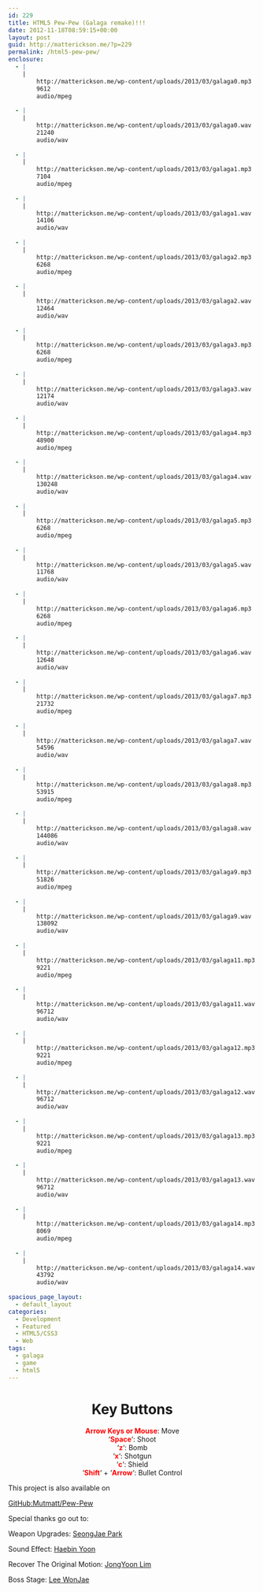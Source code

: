 ```yaml
---
id: 229
title: HTML5 Pew-Pew (Galaga remake)!!!
date: 2012-11-18T08:59:15+00:00
layout: post
guid: http://matterickson.me/?p=229
permalink: /html5-pew-pew/
enclosure:
  - |
    |
        http://matterickson.me/wp-content/uploads/2013/03/galaga0.mp3
        9612
        audio/mpeg
        
  - |
    |
        http://matterickson.me/wp-content/uploads/2013/03/galaga0.wav
        21240
        audio/wav
        
  - |
    |
        http://matterickson.me/wp-content/uploads/2013/03/galaga1.mp3
        7104
        audio/mpeg
        
  - |
    |
        http://matterickson.me/wp-content/uploads/2013/03/galaga1.wav
        14106
        audio/wav
        
  - |
    |
        http://matterickson.me/wp-content/uploads/2013/03/galaga2.mp3
        6268
        audio/mpeg
        
  - |
    |
        http://matterickson.me/wp-content/uploads/2013/03/galaga2.wav
        12464
        audio/wav
        
  - |
    |
        http://matterickson.me/wp-content/uploads/2013/03/galaga3.mp3
        6268
        audio/mpeg
        
  - |
    |
        http://matterickson.me/wp-content/uploads/2013/03/galaga3.wav
        12174
        audio/wav
        
  - |
    |
        http://matterickson.me/wp-content/uploads/2013/03/galaga4.mp3
        48900
        audio/mpeg
        
  - |
    |
        http://matterickson.me/wp-content/uploads/2013/03/galaga4.wav
        130248
        audio/wav
        
  - |
    |
        http://matterickson.me/wp-content/uploads/2013/03/galaga5.mp3
        6268
        audio/mpeg
        
  - |
    |
        http://matterickson.me/wp-content/uploads/2013/03/galaga5.wav
        11768
        audio/wav
        
  - |
    |
        http://matterickson.me/wp-content/uploads/2013/03/galaga6.mp3
        6268
        audio/mpeg
        
  - |
    |
        http://matterickson.me/wp-content/uploads/2013/03/galaga6.wav
        12648
        audio/wav
        
  - |
    |
        http://matterickson.me/wp-content/uploads/2013/03/galaga7.mp3
        21732
        audio/mpeg
        
  - |
    |
        http://matterickson.me/wp-content/uploads/2013/03/galaga7.wav
        54596
        audio/wav
        
  - |
    |
        http://matterickson.me/wp-content/uploads/2013/03/galaga8.mp3
        53915
        audio/mpeg
        
  - |
    |
        http://matterickson.me/wp-content/uploads/2013/03/galaga8.wav
        144086
        audio/wav
        
  - |
    |
        http://matterickson.me/wp-content/uploads/2013/03/galaga9.mp3
        51826
        audio/mpeg
        
  - |
    |
        http://matterickson.me/wp-content/uploads/2013/03/galaga9.wav
        138092
        audio/wav
        
  - |
    |
        http://matterickson.me/wp-content/uploads/2013/03/galaga11.mp3
        9221
        audio/mpeg
        
  - |
    |
        http://matterickson.me/wp-content/uploads/2013/03/galaga11.wav
        96712
        audio/wav
        
  - |
    |
        http://matterickson.me/wp-content/uploads/2013/03/galaga12.mp3
        9221
        audio/mpeg
        
  - |
    |
        http://matterickson.me/wp-content/uploads/2013/03/galaga12.wav
        96712
        audio/wav
        
  - |
    |
        http://matterickson.me/wp-content/uploads/2013/03/galaga13.mp3
        9221
        audio/mpeg
        
  - |
    |
        http://matterickson.me/wp-content/uploads/2013/03/galaga13.wav
        96712
        audio/wav
        
  - |
    |
        http://matterickson.me/wp-content/uploads/2013/03/galaga14.mp3
        8069
        audio/mpeg
        
  - |
    |
        http://matterickson.me/wp-content/uploads/2013/03/galaga14.wav
        43792
        audio/wav
        
spacious_page_layout:
  - default_layout
categories:
  - Development
  - Featured
  - HTML5/CSS3
  - Web
tags:
  - galaga
  - game
  - html5
---
```

<link href="https://rawgithub.com/Mutmatt/Pew-Pew/v1.0/css/bootstrap-responsive.min.css" type="spreadsheet" />

<link href='http://fonts.googleapis.com/css?family=Iceland' rel='stylesheet' type='text/css' />

<div class="footer" align="center">
  <h1 class="text-info">
    Key Buttons
  </h1>
  
  <p>
    <b style="color:red;">Arrow Keys or Mouse</b>: Move <br /> &#8216;<b style="color:red;">Space</b>&#8216;: Shoot <br /> &#8216;<b style="color:red;">z</b>&#8216;: Bomb <br /> &#8216;<b style="color:red;">x</b>&#8216;: Shotgun <br /> &#8216;<b style="color:red;">c</b>&#8216;: Shield <br /> &#8216;<b style="color:red;">Shift</b>&#8216; + &#8216;<b style="color:red;">Arrow</b>&#8216;: Bullet Control<br />
  </p>
</div><canvas id="galaga_canvas" width="400" height="400" style="background-color:black;" tabindex='1'></canvas>



    


<div id="img_source" style="display:none;">
  <img id="bad1" src="http://i2.wp.com/matterickson.me/wp-content/uploads/2013/03/bad2.png?w=750" data-recalc-dims="1" /> <img id="bad2" src="http://i2.wp.com/matterickson.me/wp-content/uploads/2013/03/bad3.png?w=750" data-recalc-dims="1" /> <img id="bad3" src="http://i0.wp.com/matterickson.me/wp-content/uploads/2013/03/bad1.png?w=750" data-recalc-dims="1" /> <img id="good" src="http://i0.wp.com/matterickson.me/wp-content/uploads/2013/03/good.png?w=750" data-recalc-dims="1" /> <img id="suri" src="http://i1.wp.com/matterickson.me/wp-content/uploads/2013/03/suri.png?w=750" data-recalc-dims="1" /> <img id="vim" src="http://i2.wp.com/matterickson.me/wp-content/uploads/2013/03/vim.png?w=750" data-recalc-dims="1" /> <img id="laser" src="http://i0.wp.com/matterickson.me/wp-content/uploads/2013/03/laser11.png?resize=40%2C24"  data-recalc-dims="1" /> <img id="boss" src="http://i1.wp.com/matterickson.me/wp-content/uploads/2013/03/bc.png?resize=90%2C70"  data-recalc-dims="1" /> <img id="explosion" src="http://i2.wp.com/matterickson.me/wp-content/uploads/2013/03/explosion1.png?w=750" data-recalc-dims="1" />
</div><audio id="sound0"> <source src="http://matterickson.me/wp-content/uploads/2013/03/galaga0.mp3"></source> <source src="http://matterickson.me/wp-content/uploads/2013/03/galaga0.wav"></source> Your browser doesn&#8217;t support our audio files </audio> <audio id="sound1"> <source src="http://matterickson.me/wp-content/uploads/2013/03/galaga1.mp3"></source> <source src="http://matterickson.me/wp-content/uploads/2013/03/galaga1.wav"></source> Your browser doesn&#8217;t support our audio files </audio> <audio id="sound2"> <source src="http://matterickson.me/wp-content/uploads/2013/03/galaga2.mp3"></source> <source src="http://matterickson.me/wp-content/uploads/2013/03/galaga2.wav"></source> Your browser doesn&#8217;t support our audio files </audio> <audio id="sound3"> <source src="http://matterickson.me/wp-content/uploads/2013/03/galaga3.mp3"></source> <source src="http://matterickson.me/wp-content/uploads/2013/03/galaga3.wav"></source> Your browser doesn&#8217;t support our audio files </audio> <audio id="sound4"> <source src="http://matterickson.me/wp-content/uploads/2013/03/galaga4.mp3"></source> <source src="http://matterickson.me/wp-content/uploads/2013/03/galaga4.wav"></source> Your browser doesn&#8217;t support our audio files </audio> <audio id="sound5"> <source src="http://matterickson.me/wp-content/uploads/2013/03/galaga5.mp3"></source> <source src="http://matterickson.me/wp-content/uploads/2013/03/galaga5.wav"></source> Your browser doesn&#8217;t support our audio files </audio> <audio id="sound6"> <source src="http://matterickson.me/wp-content/uploads/2013/03/galaga6.mp3"></source> <source src="http://matterickson.me/wp-content/uploads/2013/03/galaga6.wav"></source> Your browser doesn&#8217;t support our audio files </audio> <audio id="sound7"> <source src="http://matterickson.me/wp-content/uploads/2013/03/galaga7.mp3"></source> <source src="http://matterickson.me/wp-content/uploads/2013/03/galaga7.wav"></source> Your browser doesn&#8217;t support our audio files </audio> <audio id="sound8"> <source src="http://matterickson.me/wp-content/uploads/2013/03/galaga8.mp3"></source> <source src="http://matterickson.me/wp-content/uploads/2013/03/galaga8.wav"></source> Your browser doesn&#8217;t support our audio files </audio> <audio id="sound9"> <source src="http://matterickson.me/wp-content/uploads/2013/03/galaga9.mp3"></source> <source src="http://matterickson.me/wp-content/uploads/2013/03/galaga9.wav"></source> Your browser doesn&#8217;t support our audio files </audio> <audio id="sound11"> <source src="http://matterickson.me/wp-content/uploads/2013/03/galaga11.mp3"></source> <source src="http://matterickson.me/wp-content/uploads/2013/03/galaga11.wav"></source> Your browser doesn&#8217;t support our audio files </audio> <audio id="sound12"> <source src="http://matterickson.me/wp-content/uploads/2013/03/galaga12.mp3"></source> <source src="http://matterickson.me/wp-content/uploads/2013/03/galaga12.wav"></source> Your browser doesn&#8217;t support our audio files </audio> <audio id="sound13"> <source src="http://matterickson.me/wp-content/uploads/2013/03/galaga13.mp3"></source> <source src="http://matterickson.me/wp-content/uploads/2013/03/galaga13.wav"></source> Your browser doesn&#8217;t support our audio files </audio> <audio id="sound14"> <source src="http://matterickson.me/wp-content/uploads/2013/03/galaga14.mp3"></source> <source src="http://matterickson.me/wp-content/uploads/2013/03/galaga14.wav"></source> Your browser doesn&#8217;t support our audio files </audio> This project is also available on 

<a href="https://github.com/Mutmatt/Pew-Pew" title="HTML5 Galaga" rel="external" target="_blank">GitHub:Mutmatt/Pew-Pew</a>  


  
Special thanks go out to:
  
Weapon Upgrades: <a href="https://plus.google.com/111302679105358219806/about" target="_blank">SeongJae Park</a>
  
Sound Effect: <a href="https://plus.google.com/106958385030616827332/about" target="_blank">Haebin Yoon</a>
  
Recover The Original Motion: <a href="https://plus.google.com/111516089306509884557/about" target="_blank">JongYoon Lim</a>
  
Boss Stage: <a href="https://plus.google.com/107621265594457706915/about" target="_blank">Lee WonJae</a>